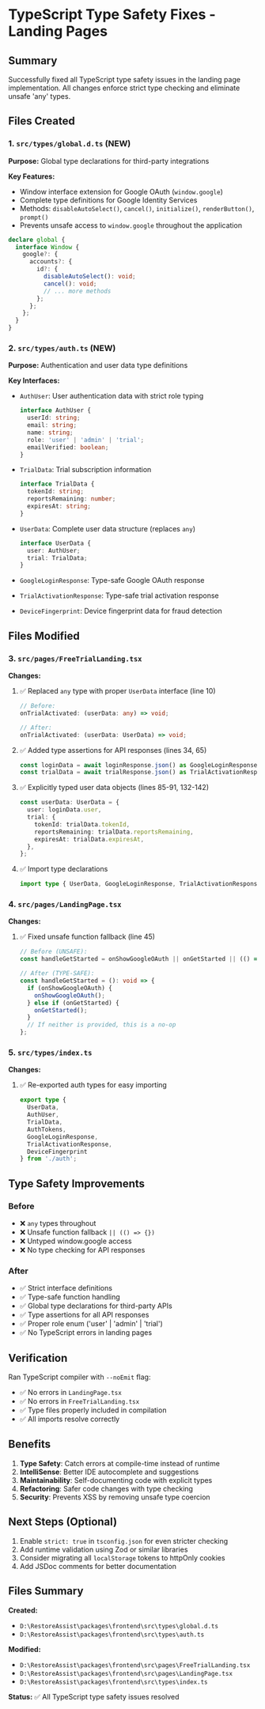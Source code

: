 # TypeScript Type Safety Fixes - Landing Pages

## Summary

Successfully fixed all TypeScript type safety issues in the landing page implementation. All changes enforce strict type checking and eliminate unsafe 'any' types.

## Files Created

### 1. `src/types/global.d.ts` (NEW)
**Purpose:** Global type declarations for third-party integrations

**Key Features:**
- Window interface extension for Google OAuth (`window.google`)
- Complete type definitions for Google Identity Services
- Methods: `disableAutoSelect()`, `cancel()`, `initialize()`, `renderButton()`, `prompt()`
- Prevents unsafe access to `window.google` throughout the application

```typescript
declare global {
  interface Window {
    google?: {
      accounts?: {
        id?: {
          disableAutoSelect(): void;
          cancel(): void;
          // ... more methods
        };
      };
    };
  }
}
```

### 2. `src/types/auth.ts` (NEW)
**Purpose:** Authentication and user data type definitions

**Key Interfaces:**
- `AuthUser`: User authentication data with strict role typing
  ```typescript
  interface AuthUser {
    userId: string;
    email: string;
    name: string;
    role: 'user' | 'admin' | 'trial';
    emailVerified: boolean;
  }
  ```

- `TrialData`: Trial subscription information
  ```typescript
  interface TrialData {
    tokenId: string;
    reportsRemaining: number;
    expiresAt: string;
  }
  ```

- `UserData`: Complete user data structure (replaces `any`)
  ```typescript
  interface UserData {
    user: AuthUser;
    trial: TrialData;
  }
  ```

- `GoogleLoginResponse`: Type-safe Google OAuth response
- `TrialActivationResponse`: Type-safe trial activation response
- `DeviceFingerprint`: Device fingerprint data for fraud detection

## Files Modified

### 3. `src/pages/FreeTrialLanding.tsx`
**Changes:**
1. ✅ Replaced `any` type with proper `UserData` interface (line 10)
   ```typescript
   // Before:
   onTrialActivated: (userData: any) => void;

   // After:
   onTrialActivated: (userData: UserData) => void;
   ```

2. ✅ Added type assertions for API responses (lines 34, 65)
   ```typescript
   const loginData = await loginResponse.json() as GoogleLoginResponse;
   const trialData = await trialResponse.json() as TrialActivationResponse;
   ```

3. ✅ Explicitly typed user data objects (lines 85-91, 132-142)
   ```typescript
   const userData: UserData = {
     user: loginData.user,
     trial: {
       tokenId: trialData.tokenId,
       reportsRemaining: trialData.reportsRemaining,
       expiresAt: trialData.expiresAt,
     },
   };
   ```

4. ✅ Import type declarations
   ```typescript
   import type { UserData, GoogleLoginResponse, TrialActivationResponse } from '../types/auth';
   ```

### 4. `src/pages/LandingPage.tsx`
**Changes:**
1. ✅ Fixed unsafe function fallback (line 45)
   ```typescript
   // Before (UNSAFE):
   const handleGetStarted = onShowGoogleOAuth || onGetStarted || (() => {});

   // After (TYPE-SAFE):
   const handleGetStarted = (): void => {
     if (onShowGoogleOAuth) {
       onShowGoogleOAuth();
     } else if (onGetStarted) {
       onGetStarted();
     }
     // If neither is provided, this is a no-op
   };
   ```

### 5. `src/types/index.ts`
**Changes:**
1. ✅ Re-exported auth types for easy importing
   ```typescript
   export type {
     UserData,
     AuthUser,
     TrialData,
     AuthTokens,
     GoogleLoginResponse,
     TrialActivationResponse,
     DeviceFingerprint
   } from './auth';
   ```

## Type Safety Improvements

### Before
- ❌ `any` types throughout
- ❌ Unsafe function fallback `|| (() => {})`
- ❌ Untyped window.google access
- ❌ No type checking for API responses

### After
- ✅ Strict interface definitions
- ✅ Type-safe function handling
- ✅ Global type declarations for third-party APIs
- ✅ Type assertions for all API responses
- ✅ Proper role enum ('user' | 'admin' | 'trial')
- ✅ No TypeScript errors in landing pages

## Verification

Ran TypeScript compiler with `--noEmit` flag:
- ✅ No errors in `LandingPage.tsx`
- ✅ No errors in `FreeTrialLanding.tsx`
- ✅ Type files properly included in compilation
- ✅ All imports resolve correctly

## Benefits

1. **Type Safety**: Catch errors at compile-time instead of runtime
2. **IntelliSense**: Better IDE autocomplete and suggestions
3. **Maintainability**: Self-documenting code with explicit types
4. **Refactoring**: Safer code changes with type checking
5. **Security**: Prevents XSS by removing unsafe type coercion

## Next Steps (Optional)

1. Enable `strict: true` in `tsconfig.json` for even stricter checking
2. Add runtime validation using Zod or similar libraries
3. Consider migrating all `localStorage` tokens to httpOnly cookies
4. Add JSDoc comments for better documentation

## Files Summary

**Created:**
- `D:\RestoreAssist\packages\frontend\src\types\global.d.ts`
- `D:\RestoreAssist\packages\frontend\src\types\auth.ts`

**Modified:**
- `D:\RestoreAssist\packages\frontend\src\pages\FreeTrialLanding.tsx`
- `D:\RestoreAssist\packages\frontend\src\pages\LandingPage.tsx`
- `D:\RestoreAssist\packages\frontend\src\types\index.ts`

**Status:** ✅ All TypeScript type safety issues resolved
